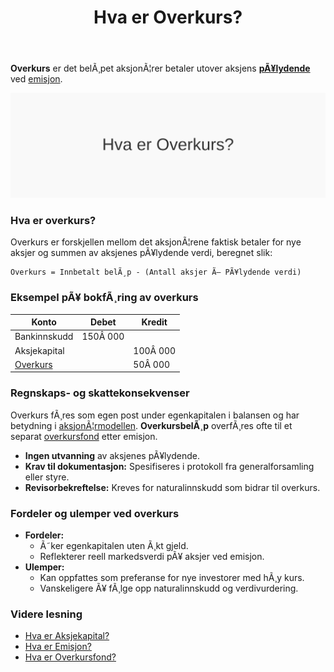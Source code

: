 ﻿---
title: "Hva er Overkurs?"
meta_title: "Hva er Overkurs?"
meta_description: '**Overkurs** er det belÃ¸pet aksjonÃ¦rer betaler utover aksjens **[pÃ¥lydende](/blogs/regnskap/palydende "Hva er PÃ¥lydende? Guide til pÃ¥lydende verdi")** ved ...'
slug: hva-er-overkurs
type: blog
layout: pages/single
---

**Overkurs** er det belÃ¸pet aksjonÃ¦rer betaler utover aksjens **[pÃ¥lydende](/blogs/regnskap/palydende "Hva er PÃ¥lydende? Guide til pÃ¥lydende verdi")** ved [emisjon](/blogs/regnskap/emisjon "Hva er Emisjon? En komplett guide til kapitalforhÃ¸yelse og aksjeutstedelse").

![Overkurs konsept](hva-er-overkurs-image.svg)

### Hva er overkurs?

Overkurs er forskjellen mellom det aksjonÃ¦rene faktisk betaler for nye aksjer og summen av aksjenes pÃ¥lydende verdi, beregnet slik:

```
Overkurs = Innbetalt belÃ¸p - (Antall aksjer Ã— PÃ¥lydende verdi)
```

### Eksempel pÃ¥ bokfÃ¸ring av overkurs

| Konto                                                       | Debet    | Kredit                                                       |
|-------------------------------------------------------------|----------|--------------------------------------------------------------|
| Bankinnskudd                                                | 150Â 000  |                                                              |
| Aksjekapital                                                |          | 100Â 000                                                      |
| [Overkurs](/blogs/regnskap/hva-er-overkurs "Hva er Overkurs? En Guide til Overkurs i Regnskap") |          | 50Â 000                                                       |

### Regnskaps- og skattekonsekvenser

Overkurs fÃ¸res som egen post under egenkapitalen i balansen og har betydning i [aksjonÃ¦rmodellen](/blogs/regnskap/aksjonaermodellen "AksjonÃ¦rmodellen: Skattemodell for Utbytte og Gevinst"). **OverkursbelÃ¸p** overfÃ¸res ofte til et separat [overkursfond](/blogs/regnskap/hva-er-overkursfond "Hva er Overkursfond? Guide til overkurs ved kapitalforhÃ¸yelse") etter emisjon.

- **Ingen utvanning** av aksjenes pÃ¥lydende.
- **Krav til dokumentasjon:** Spesifiseres i protokoll fra generalforsamling eller styre.
- **Revisorbekreftelse:** Kreves for naturalinnskudd som bidrar til overkurs.

### Fordeler og ulemper ved overkurs

* **Fordeler:**
  * Ã˜ker egenkapitalen uten Ã¸kt gjeld.
  * Reflekterer reell markedsverdi pÃ¥ aksjer ved emisjon.
* **Ulemper:**
  * Kan oppfattes som preferanse for nye investorer med hÃ¸y kurs.
  * Vanskeligere Ã¥ fÃ¸lge opp naturalinnskudd og verdivurdering.

### Videre lesning

* [Hva er Aksjekapital?](/blogs/regnskap/hva-er-aksjekapital "Hva er Aksjekapital? Krav og Forklaring")
* [Hva er Emisjon?](/blogs/regnskap/emisjon "Hva er Emisjon? En komplett guide til kapitalforhÃ¸yelse og aksjeutstedelse")
* [Hva er Overkursfond?](/blogs/regnskap/hva-er-overkursfond "Hva er Overkursfond? Guide til overkurs ved kapitalforhÃ¸yelse")






